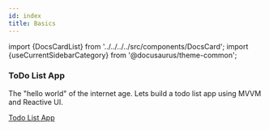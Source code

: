 ```yaml
---
id: index
title: Basics
---
```


import {DocsCardList} from '../../../../src/components/DocsCard';
import {useCurrentSidebarCategory} from '@docusaurus/theme-common';

<DocsCardList list={useCurrentSidebarCategory().items} />

### ToDo List App

The "hello world" of the internet age. Lets build a todo list app using MVVM and Reactive UI. 

[Todo List App](https://github.com/AvaloniaUI/Avalonia.Samples/tree/main/src/Avalonia.Samples/CompleteApps/SimpleToDoList)